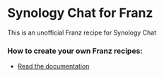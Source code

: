 # Synology Chat for Franz
This is an unofficial Franz recipe for Synology Chat

### How to create your own Franz recipes:
* [Read the documentation](https://github.com/meetfranz/plugins)
